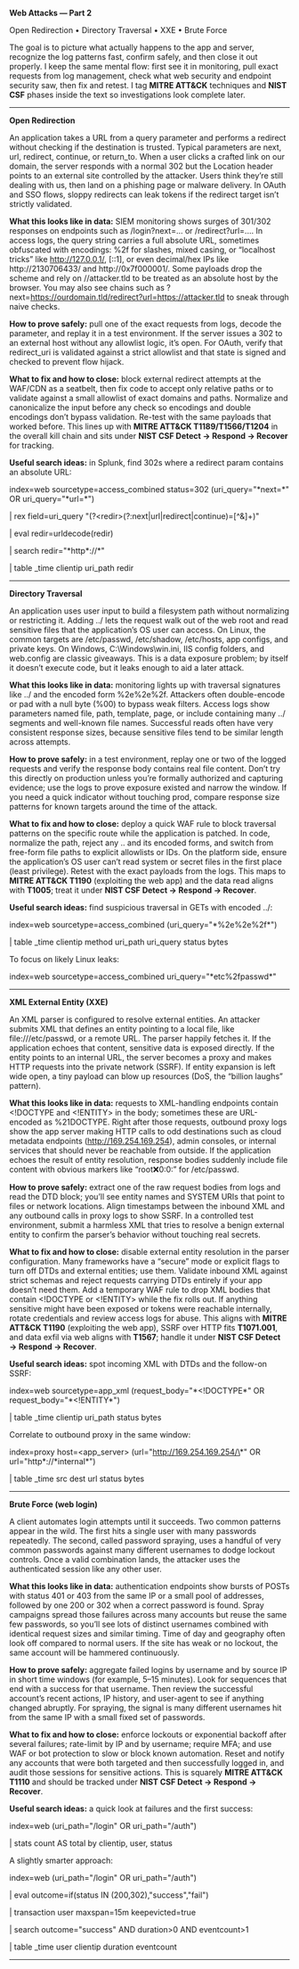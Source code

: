 **Web Attacks — Part 2**

Open Redirection • Directory Traversal • XXE • Brute Force

The goal is to picture what actually happens to the app and server, recognize the log patterns fast,
confirm safely, and then close it out properly. I keep the same mental
flow: first see it in monitoring, pull exact requests from log
management, check what web security and endpoint security saw, then fix
and retest. I tag **MITRE ATT&CK** techniques and **NIST CSF** phases
inside the text so investigations look complete later.

------------------------------------------------------------------------

**Open Redirection**

An application takes a URL from a query parameter and performs a
redirect without checking if the destination is trusted. Typical
parameters are next, url, redirect, continue, or return_to. When a user
clicks a crafted link on our domain, the server responds with a normal
302 but the Location header points to an external site controlled by the
attacker. Users think they’re still dealing with us, then land on a
phishing page or malware delivery. In OAuth and SSO flows, sloppy
redirects can leak tokens if the redirect target isn’t strictly
validated.

**What this looks like in data:** SIEM monitoring shows surges of
301/302 responses on endpoints such as /login?next=... or
/redirect?url=.... In access logs, the query string carries a full
absolute URL, sometimes obfuscated with encodings: %2f for slashes,
mixed casing, or “localhost tricks” like http://127.0.0.1/, \[::1\], or
even decimal/hex IPs like http://2130706433/ and http://0x7f000001/.
Some payloads drop the scheme and rely on //attacker.tld to be treated
as an absolute host by the browser. You may also see chains such as
?next=https://ourdomain.tld/redirect?url=https://attacker.tld to sneak
through naive checks.

**How to prove safely:** pull one of the exact requests from logs,
decode the parameter, and replay it in a test environment. If the server
issues a 302 to an external host without any allowlist logic, it’s open.
For OAuth, verify that redirect_uri is validated against a strict
allowlist and that state is signed and checked to prevent flow hijack.

**What to fix and how to close:** block external redirect attempts at
the WAF/CDN as a seatbelt, then fix code to accept only relative paths
or to validate against a small allowlist of exact domains and paths.
Normalize and canonicalize the input before any check so encodings and
double encodings don’t bypass validation. Re-test with the same payloads
that worked before. This lines up with **MITRE ATT&CK
T1189/T1566/T1204** in the overall kill chain and sits under **NIST CSF
Detect → Respond → Recover** for tracking.

**Useful search ideas:** in Splunk, find 302s where a redirect param
contains an absolute URL:

index=web sourcetype=access_combined status=302 (uri_query="\*next=\*"
OR uri_query="\*url=\*")

\| rex field=uri_query
"(?\<redir\>(?:next\|url\|redirect\|continue)=\[^&\]+)"

\| eval redir=urldecode(redir)

\| search redir="\*http\*://\*"

\| table \_time clientip uri_path redir

------------------------------------------------------------------------

**Directory Traversal**

An application uses user input to build a filesystem path without
normalizing or restricting it. Adding ../ lets the request walk out of
the web root and read sensitive files that the application’s OS user can
access. On Linux, the common targets are /etc/passwd, /etc/shadow,
/etc/hosts, app configs, and private keys. On Windows,
C:\Windows\win.ini, IIS config folders, and web.config are classic
giveaways. This is a data exposure problem; by itself it doesn’t execute
code, but it leaks enough to aid a later attack.

**What this looks like in data:** monitoring lights up with traversal
signatures like ../ and the encoded form %2e%2e%2f. Attackers often
double-encode or pad with a null byte (%00) to bypass weak filters.
Access logs show parameters named file, path, template, page, or include
containing many ../ segments and well-known file names. Successful reads
often have very consistent response sizes, because sensitive files tend
to be similar length across attempts.

**How to prove safely:** in a test environment, replay one or two of the
logged requests and verify the response body contains real file content.
Don’t try this directly on production unless you’re formally authorized
and capturing evidence; use the logs to prove exposure existed and
narrow the window. If you need a quick indicator without touching prod,
compare response size patterns for known targets around the time of the
attack.

**What to fix and how to close:** deploy a quick WAF rule to block
traversal patterns on the specific route while the application is
patched. In code, normalize the path, reject any .. and its encoded
forms, and switch from free-form file paths to explicit allowlists or
IDs. On the platform side, ensure the application’s OS user can’t read
system or secret files in the first place (least privilege). Retest with
the exact payloads from the logs. This maps to **MITRE ATT&CK T1190**
(exploiting the web app) and the data read aligns with **T1005**; treat
it under **NIST CSF Detect → Respond → Recover**.

**Useful search ideas:** find suspicious traversal in GETs with encoded
../:

index=web sourcetype=access_combined (uri_query="\*%2e%2e%2f\*")

\| table \_time clientip method uri_path uri_query status bytes

To focus on likely Linux leaks:

index=web sourcetype=access_combined uri_query="\*etc%2fpasswd\*"

------------------------------------------------------------------------

**XML External Entity (XXE)**

An XML parser is configured to resolve external entities. An attacker
submits XML that defines an entity pointing to a local file, like
file:///etc/passwd, or a remote URL. The parser happily fetches it. If
the application echoes that content, sensitive data is exposed directly.
If the entity points to an internal URL, the server becomes a proxy and
makes HTTP requests into the private network (SSRF). If entity expansion
is left wide open, a tiny payload can blow up resources (DoS, the
“billion laughs” pattern).

**What this looks like in data:** requests to XML-handling endpoints
contain \<!DOCTYPE and \<!ENTITY\> in the body; sometimes these are
URL-encoded as %21DOCTYPE. Right after those requests, outbound proxy
logs show the app server making HTTP calls to odd destinations such as
cloud metadata endpoints (http://169.254.169.254), admin consoles, or
internal services that should never be reachable from outside. If the
application echoes the result of entity resolution, response bodies
suddenly include file content with obvious markers like “root:x:0:0:”
for /etc/passwd.

**How to prove safely:** extract one of the raw request bodies from logs
and read the DTD block; you’ll see entity names and SYSTEM URIs that
point to files or network locations. Align timestamps between the
inbound XML and any outbound calls in proxy logs to show SSRF. In a
controlled test environment, submit a harmless XML that tries to resolve
a benign external entity to confirm the parser’s behavior without
touching real secrets.

**What to fix and how to close:** disable external entity resolution in
the parser configuration. Many frameworks have a “secure” mode or
explicit flags to turn off DTDs and external entities; use them.
Validate inbound XML against strict schemas and reject requests carrying
DTDs entirely if your app doesn’t need them. Add a temporary WAF rule to
drop XML bodies that contain \<!DOCTYPE or \<!ENTITY\> while the fix
rolls out. If anything sensitive might have been exposed or tokens were
reachable internally, rotate credentials and review access logs for
abuse. This aligns with **MITRE ATT&CK T1190** (exploiting the web app),
SSRF over HTTP fits **T1071.001**, and data exfil via web aligns with
**T1567**; handle it under **NIST CSF Detect → Respond → Recover**.

**Useful search ideas:** spot incoming XML with DTDs and the follow-on
SSRF:

index=web sourcetype=app_xml (request_body="\*\<!DOCTYPE\*" OR
request_body="\*\<!ENTITY\*")

\| table \_time clientip uri_path status bytes

Correlate to outbound proxy in the same window:

index=proxy host=\<app_server\> (url="http://169.254.169.254/\*" OR
url="http\*://\*internal\*")

\| table \_time src dest url status bytes

------------------------------------------------------------------------

**Brute Force (web login)**

A client automates login attempts until it succeeds. Two common patterns
appear in the wild. The first hits a single user with many passwords
repeatedly. The second, called password spraying, uses a handful of very
common passwords against many different usernames to dodge lockout
controls. Once a valid combination lands, the attacker uses the
authenticated session like any other user.

**What this looks like in data:** authentication endpoints show bursts
of POSTs with status 401 or 403 from the same IP or a small pool of
addresses, followed by one 200 or 302 when a correct password is found.
Spray campaigns spread those failures across many accounts but reuse the
same few passwords, so you’ll see lots of distinct usernames combined
with identical request sizes and similar timing. Time of day and
geography often look off compared to normal users. If the site has weak
or no lockout, the same account will be hammered continuously.

**How to prove safely:** aggregate failed logins by username and by
source IP in short time windows (for example, 5–15 minutes). Look for
sequences that end with a success for that username. Then review the
successful account’s recent actions, IP history, and user-agent to see
if anything changed abruptly. For spraying, the signal is many different
usernames hit from the same IP with a small fixed set of passwords.

**What to fix and how to close:** enforce lockouts or exponential
backoff after several failures; rate-limit by IP and by username;
require MFA; and use WAF or bot protection to slow or block known
automation. Reset and notify any accounts that were both targeted and
then successfully logged in, and audit those sessions for sensitive
actions. This is squarely **MITRE ATT&CK T1110** and should be tracked
under **NIST CSF Detect → Respond → Recover**.

**Useful search ideas:** a quick look at failures and the first success:

index=web (uri_path="/login" OR uri_path="/auth")

\| stats count AS total by clientip, user, status

A slightly smarter approach:

index=web (uri_path="/login" OR uri_path="/auth")

\| eval outcome=if(status IN (200,302),"success","fail")

\| transaction user maxspan=15m keepevicted=true

\| search outcome="success" AND duration\>0 AND eventcount\>1

\| table \_time user clientip duration eventcount

------------------------------------------------------------------------

